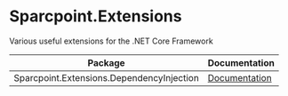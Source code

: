 # Sparcpoint.Extensions

Various useful extensions for the .NET Core Framework

| Package | Documentation |
| ------- | ------------- |
| Sparcpoint.Extensions.DependencyInjection | [Documentation](src\Sparcpoint.Extensions.DependencyInjection\Assembly) |